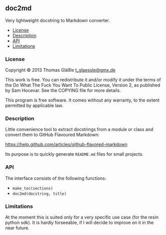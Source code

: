 ## doc2md

Very lightweight docstring to Markdown converter.

- [License](#license)
- [Description](#description)
- [API](#api)
- [Limitations](#limitations)

### License

Copyright © 2013 Thomas Gläßle <t_glaessle@gmx.de>

This work  is free. You can  redistribute it and/or modify  it under the
terms of the Do What The Fuck  You Want To Public License, Version 2, as
published by Sam Hocevar. See the COPYING file for more details.

This program  is free software.  It comes  without any warranty,  to the
extent permitted by applicable law.


### Description

Little convenience tool to extract docstrings from a module or class and
convert them to GitHub Flavoured Markdown:

https://help.github.com/articles/github-flavored-markdown

Its purpose is to quickly generate `README.md` files for small projects.


### API

The interface consists of the following functions:

 - `make_toc(sections)`
 - `doc2md(docstring, title)`

### Limitations

At the moment  this is suited only  for a very specific use  case (for the resin python sdk). It is
hardly forseeable, if I will decide to improve on it in the near future.


